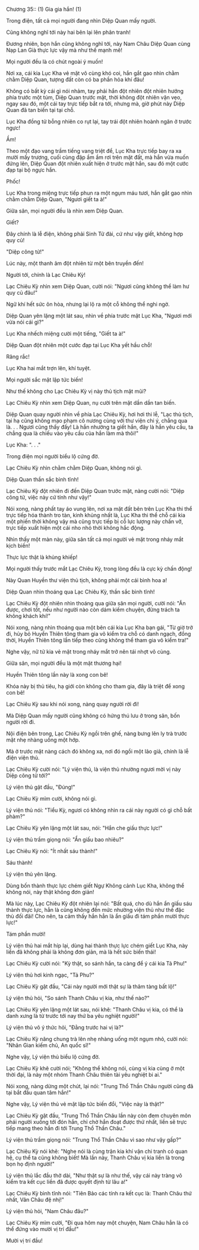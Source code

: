 




Chương 35:: (1) Gia gia hắn! (1)


Trong điện, tất cả mọi người đang nhìn Diệp Quan mấy người.

Cũng không nghĩ tới này hai bên lại lên phân tranh!

Đương nhiên, bọn hắn cũng không nghĩ tới, này Nam Châu Diệp Quan cùng Nạp Lan Già thực lực vậy mà như thế mạnh mẽ!

Mọi người đều là có chút ngoài ý muốn!

Nơi xa, cái kia Lục Kha vẻ mặt vô cùng khó coi, hắn gắt gao nhìn chằm chằm Diệp Quan, tượng đất còn có ba phần hỏa khí đâu!

Không có bất kỳ cái gì nói nhảm, tay phải hắn đột nhiên đột nhiên hướng phía trước một túm, Diệp Quan trước mặt, thời không đột nhiên vặn vẹo, ngay sau đó, một cái tay trực tiếp bắt ra tới, nhưng mà, giờ phút này Diệp Quan đã tan biến tại tại chỗ.

Lục Kha đồng tử bỗng nhiên co rụt lại, tay trái đột nhiên hoành ngăn ở trước ngực!

Ầm!

Theo một đạo vang trầm tiếng vang triệt để, Lục Kha trực tiếp bay ra xa mười mấy trượng, cuối cùng đập ầm ầm rơi trên mặt đất, mà hắn vừa muốn đứng lên, Diệp Quan đột nhiên xuất hiện ở trước mặt hắn, sau đó một cước đạp tại bộ ngực hắn.

Phốc!

Lục Kha trong miệng trực tiếp phun ra một ngụm máu tươi, hắn gắt gao nhìn chằm chằm Diệp Quan, "Ngươi giết ta à!"

Giữa sân, mọi người đều là nhìn xem Diệp Quan.

Giết?

Đây chính là lễ điện, không phải Sinh Tử đài, cứ như vậy giết, không hợp quy củ!

"Diệp công tử!"

Lúc này, một thanh âm đột nhiên từ một bên truyền đến!

Người tới, chính là Lạc Chiêu Kỳ!

Lạc Chiêu Kỳ nhìn xem Diệp Quan, cười nói: "Ngươi cũng không thể làm hư quy củ đâu!"

Ngữ khí hết sức ôn hòa, nhưng lại lộ ra một cỗ không thể nghi ngờ.

Diệp Quan yên lặng một lát sau, nhìn về phía trước mặt Lục Kha, "Ngươi mới vừa nói cái gì?"

Lục Kha nhếch miệng cười một tiếng, "Giết ta à!"

Diệp Quan đột nhiên một cước đạp tại Lục Kha yết hầu chỗ!

Răng rắc!

Lục Kha hai mắt trợn lên, khí tuyệt.

Mọi người sắc mặt lập tức biến!

Như thế không cho Lạc Chiêu Kỳ vị này thủ tịch mặt mũi?

Lạc Chiêu Kỳ nhìn xem Diệp Quan, nụ cười trên mặt dần dần tan biến.

Diệp Quan quay người nhìn về phía Lạc Chiêu Kỳ, hơi hơi thi lễ, "Lạc thủ tịch, tại hạ cũng không mạo phạm cô nương cùng với thư viện chi ý, chẳng qua là. . . Ngươi cũng thấy đấy! Là hắn nhường ta giết hắn, đây là hắn yêu cầu, ta chẳng qua là chiếu vào yêu cầu của hắn làm mà thôi!"

Lục Kha: ". . ."

Trong điện mọi người biểu lộ cứng đờ.

Lạc Chiêu Kỳ nhìn chằm chằm Diệp Quan, không nói gì.

Diệp Quan thần sắc bình tĩnh!

Lạc Chiêu Kỳ đột nhiên đi đến Diệp Quan trước mặt, nàng cười nói: "Diệp công tử, việc này cứ tính như vậy!"

Nói xong, nàng phất tay áo vung lên, nơi xa mặt đất bên trên Lục Kha thi thể trực tiếp hóa thành tro tàn, kinh khủng nhất là, Lục Kha thi thể chỗ cái kia một phiến thời không vậy mà cũng trực tiếp bị cỗ lực lượng này chấn vỡ, trực tiếp xuất hiện một cái nho nhỏ thời không hắc động.

Nhìn thấy một màn này, giữa sân tất cả mọi người vẻ mặt trong nháy mắt kịch biến!

Thực lực thật là khủng khiếp!

Mọi người thấy trước mắt Lạc Chiêu Kỳ, trong lòng đều là cực kỳ chấn động!

Này Quan Huyền thư viện thủ tịch, không phải một cái bình hoa a!

Diệp Quan nhìn thoáng qua Lạc Chiêu Kỳ, thần sắc bình tĩnh!

Lạc Chiêu Kỳ đột nhiên nhìn thoáng qua giữa sân mọi người, cười nói: "Ăn được, chơi tốt, nếu như người nào còn dám kiếm chuyện, đừng trách ta không khách khí!"

Nói xong, nàng nhìn thoáng qua một bên cái kia Lục Kha bạn gái, "Từ giờ trở đi, hủy bỏ Huyền Thiên tông tham gia võ kiểm tra chỗ có danh ngạch, đồng thời, Huyền Thiên tông lần tiếp theo cũng không thể tham gia võ kiểm tra!"

Nghe vậy, nữ tử kia vẻ mặt trong nháy mắt trở nên tái nhợt vô cùng.

Giữa sân, mọi người đều là một mặt thương hại!

Huyền Thiên tông lần này là xong con bê!

Khóa này bị thủ tiêu, hạ giới còn không cho tham gia, đây là triệt để xong con bê!

Lạc Chiêu Kỳ sau khi nói xong, nàng quay người rời đi!

Mà Diệp Quan mấy người cũng không có hứng thú lưu ở trong sân, bốn người rời đi.

Nội điện bên trong, Lạc Chiêu Kỳ ngồi trên ghế, nàng bưng lên ly trà trước mặt nhẹ nhàng uống một hớp.

Mà ở trước mặt nàng cách đó không xa, nơi đó ngồi một lão giả, chính là lễ điện viện thủ.

Lạc Chiêu Kỳ cười nói: "Lý viện thủ, là viện thủ nhường ngươi mời vị này Diệp công tử tới?"

Lý viện thủ gật đầu, "Đúng!"

Lạc Chiêu Kỳ mỉm cười, không nói gì.

Lý viện thủ nói: "Tiểu Kỳ, ngươi có không nhìn ra cái này người có gì chỗ bất phàm?"

Lạc Chiêu Kỳ yên lặng một lát sau, nói: "Hắn che giấu thực lực!"

Lý viện thủ trầm giọng nói: "Ẩn giấu bao nhiêu?"

Lạc Chiêu Kỳ nói: "Ít nhất sáu thành!"

Sáu thành!

Lý viện thủ yên lặng.

Dùng bốn thành thực lực chém giết Ngự Không cảnh Lục Kha, không thể không nói, này thật không đơn giản!

Mà lúc này, Lạc Chiêu Kỳ đột nhiên lại nói: "Bất quá, cho dù hắn ẩn giấu sáu thành thực lực, hẳn là cũng không đến mức nhường viện thủ như thế đặc thù đối đãi! Cho nên, ta cảm thấy hắn hẳn là ẩn giấu đi tám phần mười thực lực!"

Tám phần mười!

Lý viện thủ hai mắt híp lại, dùng hai thành thực lực chém giết Lục Kha, này liền đã không phải là không đơn giản, mà là hết sức biến thái!

Lạc Chiêu Kỳ cười nói: "Kỳ thật, so sánh hắn, ta càng để ý cái kia Tả Phu!"

Lý viện thủ hơi kinh ngạc, "Tả Phu?"

Lạc Chiêu Kỳ gật đầu, "Cái này người mới thật sự là thâm tàng bất lộ!"

Lý viện thủ hỏi, "So sánh Thanh Châu vị kia, như thế nào?"

Lạc Chiêu Kỳ yên lặng một lát sau, nói khẽ: "Thanh Châu vị kia, có thể là danh xưng là từ trước tới nay thứ ba yêu nghiệt người!"

Lý viện thủ vô ý thức hỏi, "Đằng trước hai vị là?"

Lạc Chiêu Kỳ nâng chung trà lên nhẹ nhàng uống một ngụm nhỏ, cười nói: "Nhân Gian kiếm chủ, An quốc sĩ!"

Nghe vậy, Lý viện thủ biểu lộ cứng đờ.

Lạc Chiêu Kỳ khẽ cười nói; "Không thể không nói, cùng vị kia cùng ở một thời đại, là này một nhóm Thanh Châu thiên tài yêu nghiệt bi ai."

Nói xong, nàng dừng một chút, lại nói: "Trung Thổ Thần Châu người cũng đã tại bắt đầu quan tâm hắn!"

Nghe vậy, Lý viện thủ vẻ mặt lập tức biến đổi, "Việc này là thật?"

Lạc Chiêu Kỳ gật đầu, "Trung Thổ Thần Châu lần này còn đem chuyên môn phái người xuống tới đón hắn, chỉ chờ hắn đoạt được thứ nhất, liền sẽ trực tiếp mang theo hắn đi tới Trung Thổ Thần Châu."

Lý viện thủ trầm giọng nói: "Trung Thổ Thần Châu vì sao như vậy gấp?"

Lạc Chiêu Kỳ nói khẽ: "Nghe nói là cùng trận kia khí vận chi tranh có quan hệ, cụ thể ta cũng không biết! Mà lần này, Thanh Châu vị kia liền là trong bọn họ định người!"

Lý viện thủ lắc đầu thở dài, "Như thật sự là như thế, vậy cái này tràng võ kiểm tra kết cục liền đã được quyết định từ lâu a!"

Lạc Chiêu Kỳ bình tĩnh nói: "Tiên Bảo các tính ra kết cục là: Thanh Châu thứ nhất, Vân Châu đệ nhị!"

Lý viện thủ hỏi, "Nam Châu đâu?"

Lạc Chiêu Kỳ mỉm cười, "Đi qua hôm nay một chuyện, Nam Châu hẳn là có thể đứng vào mười vị trí đầu!"

Mười vị trí đầu!




